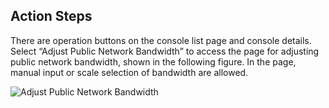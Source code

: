 ## Action Steps

There are operation buttons on the console list page and console details. Select “Adjust Public Network Bandwidth” to access the page for adjusting public network bandwidth, shown in the following figure. In the page, manual input or scale selection of bandwidth are allowed.

![Adjust Public Network Bandwidth](https://github.com/jdcloudcom/cn/blob/edit/image/Hyper-Converged-IDC/Cloud-Physical-Server/CPS010.png)
